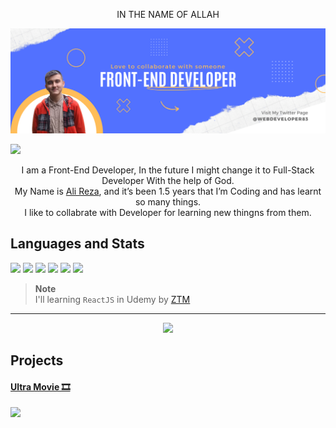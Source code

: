 <p align="center">IN THE NAME OF ALLAH</p>

<img src="image/GitHub banner.png">

<p><a href="https://twitter.com/intent/follow?screen_name=Ali_Developer05"><img src="https://img.shields.io/twitter/follow/Ali_Developer05?logo=twitter&style=for-the-badge"></a></p>

<p align="center">
I am a Front-End Developer, In the future I might change it to Full-Stack Developer With the help of God. <br>
My Name is <a href="https://twitter.com/Ali_Developer05">Ali Reza</a>, and it’s been 1.5 years that I’m Coding and has learnt so many things. <br>
I like to collabrate with Developer for learning new thingns from them.
</p>


## Languages and Stats

<a href="#"><img src="https://img.icons8.com/color/48/000000/html-5.png"></a>
<a href="#"><img src="https://img.icons8.com/color/48/000000/css3.png"></a>
<a href="#"><img src="https://img.icons8.com/color/48/000000/javascript.png"></a>
<a href="#"><img src="https://img.icons8.com/color/48/000000/nodejs.png"></a>
<a href="#"><img src="https://img.icons8.com/color/48/000000/react-native.png"></a>
<a href="#"><img src="https://img.icons8.com/color/48/000000/figma.png"></a>

> **Note** <br>
> I'll learning `ReactJS` in Udemy by [ZTM](https://www.udemy.com/course/complete-react-developer-zero-to-mastery/)

<hr>

<p align="center"><img src="https://github-readme-stats.vercel.app/api?username=alireza1083&show_icons=true&theme=github_dark"></p>

## Projects
<a href="#">
<h4>Ultra Movie 🎞️</h4> 
<img src="https://github-readme-stats.vercel.app/api/pin/?username=alireza1083&repo=UltraMovie&theme=github_dark">
</a>


